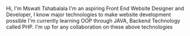 Hi, I'm Mswati Tshabalala
I'm an aspiring Front End Website Designer and Developer, I know major technologies to make website development possible
I'm currently learning OOP through JAVA, Backend Technology called PHP.
I'm up for any collaboration on these above technologies